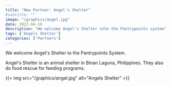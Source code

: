 ```yaml
---
title: "New Partner: Angel's Shelter"
#subtitle: ""
image: "/graphics/angel.jpg"
date: 2022-04-19
description: "We welcome Angel's Shelter into the Pantrypoints system"
tags: ['Angels Shelter']
categories: ['Partners']
---
```



We welcome Angel's Shelter to the Pantrypoints System. 

<!-- our new partners implementing our moneyless points system:


## Matayog Tai-chi Yoga

Matayog teaches Tai-chi and Yoga in Paranaque City in The Philippines. 


{{< youtube j-yl97ajFDY >}}


## Neoholistic Yoga

Neoholistic Yoga is a yoga and pilates center in Taman Desa, Malaysia 



## Food for All

Food for All is a charity in Bicol Province that does feeding programs for poor communities



## Angel's Shelter -->

Angel's Shelter is an animal shelter in Binan Laguna, Philippines. They also do food rescue for feeding programs.

{{< img src="/graphics/angel.jpg" alt="Angels Shelter" >}}